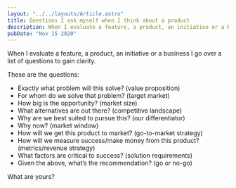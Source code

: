 ```yaml
---
layout: "../../layouts/Article.astro"
title: Questions I ask myself when I think about a product
description: When I evaluate a feature, a product, an initiative or a business I go over a list of questions to gain clarity
pubDate: "Nov 15 2020"
---
```


When I evaluate a feature, a product, an initiative or a business I go over a list of questions to gain clarity.

These are the questions:

- Exactly what problem will this solve? (value proposition)
- For whom do we solve that problem? (target market)
- How big is the opportunity? (market size)
- What alternatives are out there? (competitive landscape)
- Why are we best suited to pursue this? (our differentiator)
- Why now? (market window)
- How will we get this product to market? (go-to-market strategy)
- How will we measure success/make money from this product? (metrics/revenue strategy)
- What factors are critical to success? (solution requirements)
- Given the above, what’s the recommendation? (go or no-go)

What are yours?
